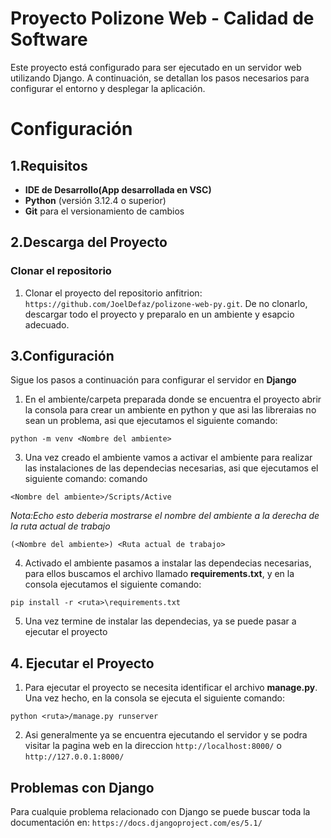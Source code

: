 # Proyecto Polizone Web - Calidad de Software

Este proyecto está configurado para ser ejecutado en un servidor web utilizando Django. A continuación, se detallan los pasos necesarios para configurar el entorno y desplegar la aplicación.

# Configuración

## 1.Requisitos

- **IDE de Desarrollo(App desarrollada en VSC)**
- **Python** (versión 3.12.4 o superior)
- **Git** para el versionamiento de cambios

## 2.Descarga del Proyecto
### Clonar el repositorio

1. Clonar el proyecto del repositorio anfitrion: `https://github.com/JoelDefaz/polizone-web-py.git`. De no clonarlo, descargar todo el proyecto y preparalo en un ambiente y esapcio adecuado.

## 3.Configuración

Sigue los pasos a continuación para configurar el servidor en **Django**


1. En el ambiente/carpeta preparada donde se encuentra el proyecto abrir la consola para crear un ambiente en python y que asi las libreraias no sean un problema, asi que ejecutamos el siguiente comando:
```
python -m venv <Nombre del ambiente>
```
3. Una vez creado el ambiente vamos a activar el ambiente para realizar las instalaciones de las dependecias necesarias, asi que ejecutamos el siguiente comando:
comando
```
<Nombre del ambiente>/Scripts/Active
```
*Nota:Echo esto deberia mostrarse el nombre del ambiente a la derecha de la ruta actual de  trabajo*
```
(<Nombre del ambiente>) <Ruta actual de trabajo>
```
4. Activado el ambiente pasamos a instalar las dependecias necesarias, para ellos buscamos el archivo llamado **requirements.txt**, y en la consola ejecutamos el siguiente comando:
```
pip install -r <ruta>\requirements.txt 
```
5. Una vez termine de instalar las dependecias, ya se puede pasar a ejecutar el proyecto

## 4. Ejecutar el Proyecto

1. Para ejecutar el proyecto se necesita identificar el archivo **manage.py**. Una vez hecho, en la consola se ejecuta el siguiente comando:
```
python <ruta>/manage.py runserver
```
2. Asi generalmente ya se encuentra ejecutando el servidor y se podra visitar la pagina web en la direccion `http://localhost:8000/` o `http://127.0.0.1:8000/`

## Problemas con Django
Para cualquie problema relacionado con Django se puede buscar toda la documentación en: `https://docs.djangoproject.com/es/5.1/`
